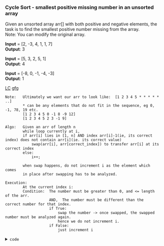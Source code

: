 ### Cycle Sort - smallest positive missing number in an unsorted array

Given an unsorted array arr[] with both positive and negative elements, the task is to find the smallest positive number missing from the array.\
Note: You can modify the original array.

**Input** = [2, -3, 4, 1, 1, 7]\
**Output**: 3

**Input** = [5, 3, 2, 5, 1]\
**Output**: 4

**Input** = [-8, 0, -1, -4, -3]\
**Output**: 1 

[LC](https://leetcode.com/problems/first-missing-positive/)
[gfg](https://www.geeksforgeeks.org/find-the-smallest-positive-number-missing-from-an-unsorted-array/)

```
Note:   Ultimately we want our arr to look like:  [1 2 3 4 5 * * * * * ..]
        * can be any elements that do not fit in the sequence, eg 0, -1, 78, 19 etc.
        [1 2 3 4 5 0 -1 8 -9 12]
        [1 2 3 4 5 2 3 -1 9]
```
```
Algo:   Given an arr of length n
        while loop currently at i,
        if arr[i] lies in [1, n] AND index arr[i]-1(ie, its correct index) does not contain arr[i](ie. its correct value)
            swap(arr[i], arr[correct_index]) to transfer arr[i] at its correct index
        else:
            i++;
            
        when swap happens, do not increment i as the element which comes 
        in place after swapping has to be analyzed.

Execution:
        At the current index i:
        Condition:  The number must be greater than 0, and <= length of the arr.
                    AND,  The number must be different than the correct number for that index.
                    if True:
                        swap the number -> once swapped, the swapped number must be analyzed again.
                        hence we do not increment i.
                    if False:
                        just increment i
```

<details>
<summary><span style="font-size:0.9em; font-family: 'consolas', monospace;">code</span>
</summary>


```cpp
    int firstMissingPositive(vector<int>& nums) {
        // cycle-sort
        int i=0;
        while(i<nums.size()){
            if(nums[i]>0 && nums[i]<=nums.size() && nums[i]!=nums[nums[i]-1]){
                swap(nums[i], nums[nums[i]-1]);
            }else{
                ++i;
            }
        }
        
        i = 0;
        while(i<nums.size()){
            if(nums[i]!=i+1){
                return i+1;
            }
            ++i;
        }
        
        return i+1;
    }
```
</details>
